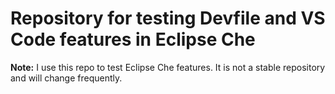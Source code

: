 # Repository for testing Devfile and VS Code features in Eclipse Che

__Note:__ I use this repo to test Eclipse Che features.  It is not a stable repository and will change frequently.
